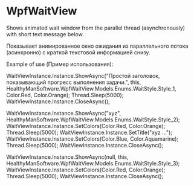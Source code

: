 # WpfWaitView
Shows animated wait window from the parallel thread (asynchronously) with short text message below.

Показывает анимированное окно ожидания из параллельного потока (асинхронно) с краткой текстовой информацией снизу.

Example of use (Пример использования):

WaitViewInstance.Instance.ShowAsync("Простой заголовок, показывающий прогресс выполнения задачи.", this, HealthyManSoftware.WpfWaitView.Models.Enums.WaitStyle.Style_1, Color.Red, Color.Orange);
Thread.Sleep(5000);
WaitViewInstance.Instance.CloseAsync();

WaitViewInstance.Instance.ShowAsync("xyz", HealthyManSoftware.WpfWaitView.Models.Enums.WaitStyle.Style_2);
WaitViewInstance.Instance.SetColors(Color.Red, Color.Orange);
Thread.Sleep(5000);
WaitViewInstance.Instance.SetTitle("xyz ...");
WaitViewInstance.Instance.SetColors(Color.Blue, Color.Aquamarine);
Thread.Sleep(5000);
WaitViewInstance.Instance.CloseAsync();

WaitViewInstance.Instance.ShowAsync(null, this, HealthyManSoftware.WpfWaitView.Models.Enums.WaitStyle.Style_3);
WaitViewInstance.Instance.SetColors(Color.Red, Color.Orange);
Thread.Sleep(5000);
WaitViewInstance.Instance.CloseAsync();
